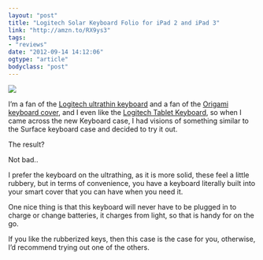 ```yaml
---
layout: "post"
title: "Logitech Solar Keyboard Folio for iPad 2 and iPad 3"
link: "http://amzn.to/RX9ys3"
tags: 
- "reviews"
date: "2012-09-14 14:12:06"
ogtype: "article"
bodyclass: "post"
---
```


![](http://cdn.rogerstringer.com/media/solarfolio.jpg)

I’m a fan of the [Logitech ultrathin keyboard](http://rogerstringer.com/2012/06/12/ultrathin-keyboard-cover) and a fan of the [Origami keyboard cover](http://rogerstringer.com/2012/03/31/incase-origami-workstation-for-ipad-2-and-ipad), and I even like the [Logitech Tablet Keyboard](http://rogerstringer.com/2012/07/09/logitech-tablet-keyboard-for-ipad), so when I came across the new Keyboard case, I had visions of something similar to the Surface keyboard case and decided to try it out.

The result?

Not bad..

I prefer the keyboard on the ultrathing, as it is more solid, these feel a little rubbery, but in terms of convenience, you have a keyboard literally built into your smart cover that you can have when you need it.

One nice thing is that this keyboard will never have to be plugged in to charge or change batteries, it charges from light, so that is handy for on the go.

If you like the rubberized keys, then this case is the case for you, otherwise, I’d recommend trying out one of the others.